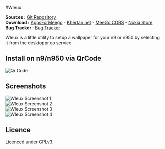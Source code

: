 #Wleux

**Sources :** [Git Repository][1]  
**Download :** [AppsForMeego][12] - [Khertan.net][11] - [MeeGo COBS][13] - [Nokia Store][14]  
**Bug Tracker :** [Bug Tracker][3]  

Wleux is a little utility to setup a wallpaper for your n9 or n950 by selecting it from the desktoppr.co service.

Install on n9/n950 via QrCode
-----------------------------------
![Qr Code][15]

Screenshots
-----------

![Wleux Screenshot 1][4]  
![Wleux Screenshot 2][5]  
![Wleux Screenshot 3][6]  
![Wleux Screenshot 4][10]  

Licence
---------

Licenced under GPLv3.


[1]:http://github.com/khertan/Wleux/
[3]:http://github.com/khertan/Wleux/issues
[4]:http://khertan.net/medias/wleux_screenshot_1.png
[5]:http://khertan.net/medias/wleux_screenshot_2.png
[6]:http://khertan.net/medias/wleux_screenshot_3.png
[10]:http://khertan.net/medias/wleux_screenshot_4.png
[7]:http://khertan.net/Wleux
[11]:http://khertan.net/downloads
[12]:http://apps.formeego.com/staging/applications/n9/pr1.0/harmattan/Office/wleux/
[13]:http://repo.pub.meego.com/home:/khertan/Harmattan/armel/
[14]:http://store.ovi.com/content/320975
[15]:http://khertan.net/medias/wleux_qrcode.png